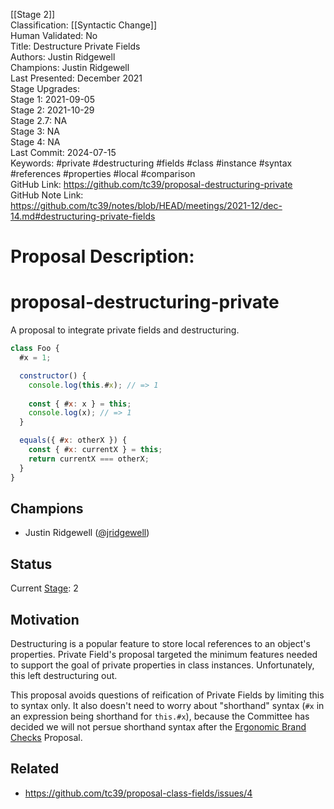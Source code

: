 [[Stage 2]]<br>Classification: [[Syntactic Change]]<br>Human Validated: No<br>Title: Destructure Private Fields<br>Authors: Justin Ridgewell<br>Champions: Justin Ridgewell<br>Last Presented: December 2021<br>Stage Upgrades:<br>Stage 1: 2021-09-05  
Stage 2: 2021-10-29  
Stage 2.7: NA  
Stage 3: NA  
Stage 4: NA<br>Last Commit: 2024-07-15<br>Keywords: #private #destructuring #fields #class #instance #syntax #references #properties #local #comparison<br>GitHub Link: https://github.com/tc39/proposal-destructuring-private <br>GitHub Note Link: https://github.com/tc39/notes/blob/HEAD/meetings/2021-12/dec-14.md#destructuring-private-fields
# Proposal Description:
# proposal-destructuring-private

A proposal to integrate private fields and destructuring.

```js
class Foo {
  #x = 1;

  constructor() {
    console.log(this.#x); // => 1
    
    const { #x: x } = this;
    console.log(x); // => 1
  }

  equals({ #x: otherX }) {
    const { #x: currentX } = this;
    return currentX === otherX;
  }
}
```

## Champions

- Justin Ridgewell ([@jridgewell](https://github.com/jridgewell/))

## Status

Current [Stage](https://tc39.es/process-document/): 2

## Motivation

Destructuring is a popular feature to store local references to an
object's properties. Private Field's proposal targeted the minimum
features needed to support the goal of private properties in class
instances. Unfortunately, this left destructuring out.

This proposal avoids questions of reification of Private Fields by
limiting this to syntax only. It also doesn't need to worry about
"shorthand" syntax (`#x` in an expression being shorthand for
`this.#x`), because the Committee has decided we will not persue
shorthand syntax after the [Ergonomic Brand Checks][ergo-brand-check]
Proposal.

## Related

- https://github.com/tc39/proposal-class-fields/issues/4

[ergo-brand-check]: https://github.com/tc39/proposal-private-fields-in-in
<br>